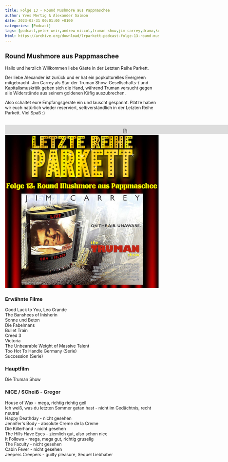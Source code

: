 ```yaml
---
title: Folge 13 - Round Mushmore aus Pappmaschee
author: Yves Mertig & Alexander Salmon
date: 2023-03-31 00:01:00 +0100
categories: [Podcast]
tags: [podcast,peter weir,andrew niccol,truman show,jim carrey,drama,komödie,comedy]
html: https://archive.org/download/lrparkett-podcast-folge-13-round-mushmore-aus-pappmaschee/LRParkett%20Podcast%20Folge%2013%20-%20Round%20Mushmore%20aus%20Pappmaschee.mp3
---
```


## Round Mushmore aus Pappmaschee

Hallo und herzlich Willkommen liebe Gäste in der Letzten Reihe Parkett.

Der liebe Alexander ist zurück und er hat ein popkulturelles Evergreen mitgebracht. Jim Carrey als Star der Truman Show. Gesellschafts-/ und Kapitalismuskritik geben sich die Hand, während Truman versucht gegen alle Widerstände aus seinem goldenen Käfig auszubrechen.

Also schaltet eure Empfangsgeräte ein und lauscht gespannt.
Plätze haben wir euch natürlich wieder reserviert, selbverständlich in der Letzten Reihe Parkett. Viel Spaß :)
<br>
<br>

<iframe src="https://archive.org/download/lrparkett-podcast-folge-13-round-mushmore-aus-pappmaschee/LRParkett%20Podcast%20Folge%2013%20-%20Round%20Mushmore%20aus%20Pappmaschee.mp3" width="800" height="30" frameborder="0" webkitallowfullscreen="true" mozallowfullscreen="true" allowfullscreen></iframe>


<img src="/assets/img/postings/posting013.png" alt="Podcast Cover">

### Erwähnte Filme

Good Luck to You, Leo Grande <br>
The Banshees of Inisherin <br>
Sonne und Beton <br>
Die Fabelmans <br>
Bullet Train <br>
Creed 3 <br>
Victoria <br>
The Unbearable Weight of Massive Talent <br>
Too Hot To Handle Germany (Serie) <br>
Succession (Serie)

### Hauptfilm

Die Truman Show <br>

### NICE / SCheiß - Gregor

House of Wax - mega, richtig richtig geil <br>
Ich weiß, was du letzten Sommer getan hast - nicht im Gedächtnis, recht neutral <br>
Happy Deathday - nicht gesehen <br>
Jennifer's Body - absolute Creme de la Creme <br>
Die Killerhand - nicht gesehen <br>
The Hills Have Eyes - ziemlich gut, also schon nice <br>
It Follows - mega, mega gut, richtig gruselig <br>
The Faculty - nicht gesehen <br>
Cabin Fever - nicht gesehen <br>
Jeepers Creepers - guilty pleasure, Sequel Liebhaber